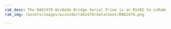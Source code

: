 ```yaml
---
rak_desc: The RAK2470 WisNode Bridge Serial Prime is an RS485 to LoRaWAN converter designed for outdoor industrial applications. The device relays RS485 data using the LoRaWAN network to wirelessly transmit to and from the end devices.
rak_img: /assets/images/wisnode/rak2470/datasheet/RAK2470.png

---
```


<rk-redirect to="/Product-Categories/WisNode/RAK2470/Overview/" />